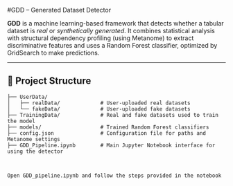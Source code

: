 #GDD – Generated Dataset Detector

**GDD** is a machine learning-based framework that detects whether a tabular dataset is *real* or *synthetically generated*. It combines statistical analysis with structural dependency profiling (using Metanome) to extract discriminative features and uses a Random Forest classifier, optimized by GridSearch to make predictions.

---

## 📁 Project Structure

```text
├── UserData/                 
│   ├── realData/             # User-uploaded real datasets
│   └── fakeData/             # User-uploaded fake datasets
├── TrainingData/             # Real and fake datasets used to train the model
├── models/                   # Trained Random Forest classifiers
├── config.json               # Configuration file for paths and Metanome settings
├── GDD_Pipeline.ipynb        # Main Jupyter Notebook interface for using the detector



Open GDD_pipeline.ipynb and follow the steps provided in the notebook
